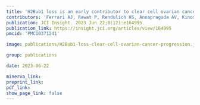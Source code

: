 ```yaml
---
title: 'H2Bub1 loss is an early contributor to clear cell ovarian cancer progression.'
contributors: 'Ferrari AJ, Rawat P, Rendulich HS, Annapragada AV, Kinose Y, Zhang X, Devins K, Budina A, Scharpf RB, Mitchell MA, Tanyi JL, Morgan MA, Schwartz LE, Soong TR, Velculescu VE, Drapkin R.'
publication: JCI Insight. 2023 Jun 22;8(12):e164995.
publication_link: https://insight.jci.org/articles/view/164995
pmcid: 'PMC10371241'

image: publications/H2Bub1-loss-clear-cell-ovarian-cancer-progression.jpg

group: publications

date: 2023-06-22

minerva_link:
preprint_link:
pdf_link:
show_page_link: false
---
```


